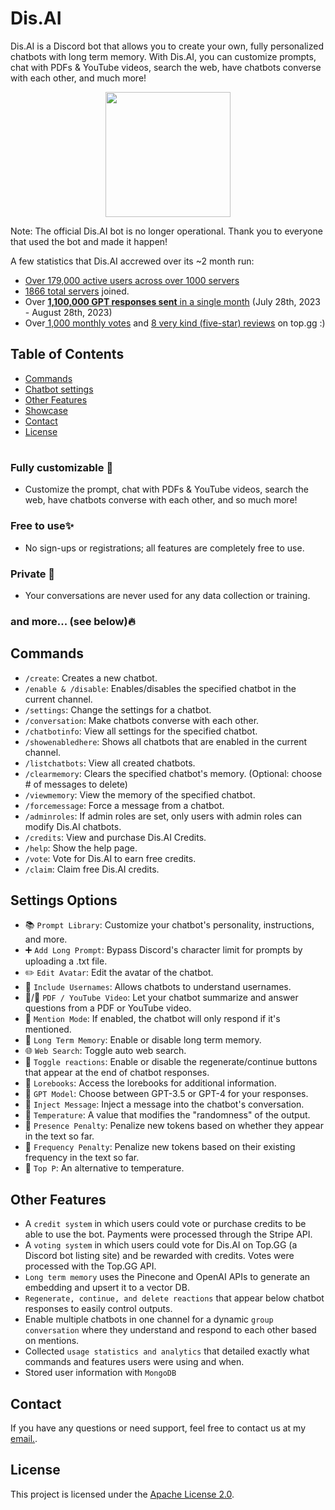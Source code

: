 # Dis.AI

Dis.AI is a Discord bot that allows you to create your own, fully personalized chatbots with long term memory. With Dis.AI, you can customize prompts, chat with PDFs & YouTube videos, search the web, have chatbots converse with each other, and much more!

<p align="center">
  <img width="200" height="200" src="https://github.com/jacobjude/Dis.AI/assets/118640159/7379714b-db37-4d81-84b3-09be3bf5de1a">
</p>

Note: The official Dis.AI bot is no longer operational. Thank you to everyone that used the bot and made it happen!

A few statistics that Dis.AI accrewed over its ~2 month run:
- [Over 179,000 active users across over 1000 servers](https://raw.githubusercontent.com/jacobjude/Dis.AI/main/DisAIstats.png)
- [1866 total servers](https://raw.githubusercontent.com/jacobjude/Dis.AI/main/SomeMoreStats.png) joined.
- Over [**1,100,000 GPT responses sent** in a single month](https://raw.githubusercontent.com/jacobjude/Dis.AI/main/SomeMoreStats.png) (July 28th, 2023 - August 28th, 2023)
- Over[ 1,000 monthly votes](https://raw.githubusercontent.com/jacobjude/Dis.AI/main/DisAITopggStats.png) and [8 very kind (five-star) reviews](https://github.com/jacobjude/Dis.AI/blob/main/top.gg%20reviews.png) on top.gg :)


## Table of Contents
- [Commands](#commands)
- [Chatbot settings](#settings-options)
- [Other Features](#other-features)
- [Showcase](#showcase)
- [Contact](#contact)
- [License](#license)

#
### Fully customizable  🎨
- Customize the prompt, chat with PDFs & YouTube videos, search the web, have chatbots converse with each other, and so much more!

### Free to use✨
- No sign-ups or registrations; all features are completely free to use.

### Private  🥷
- Your conversations are never used for any data collection or training.

### and more...  (see below)🔥

## Commands
- `/create`: Creates a new chatbot.
- `/enable & /disable`: Enables/disables the specified chatbot in the current channel.
- `/settings`: Change the settings for a chatbot.
- `/conversation`: Make chatbots converse with each other.
- `/chatbotinfo`: View all settings for the specified chatbot.
- `/showenabledhere`: Shows all chatbots that are enabled in the current channel.
- `/listchatbots`: View all created chatbots.
- `/clearmemory`: Clears the specified chatbot's memory. (Optional: choose # of messages to delete)
- `/viewmemory`: View the memory of the specified chatbot.
- `/forcemessage`: Force a message from a chatbot.
- `/adminroles`: If admin roles are set, only users with admin roles can modify Dis.AI chatbots.
- `/credits`: View and purchase Dis.AI Credits.
- `/help`: Show the help page.
- `/vote`: Vote for Dis.AI to earn free credits.
- `/claim`: Claim free Dis.AI credits.

## Settings Options
- 📚 `Prompt Library`: Customize your chatbot's personality, instructions, and more.
- ➕ `Add Long Prompt`: Bypass Discord's character limit for prompts by uploading a .txt file.
- ✏️ `Edit Avatar`: Edit the avatar of the chatbot.
- 👥 `Include Usernames`: Allows chatbots to understand usernames.
- 📄/🎥 `PDF / YouTube Video`: Let your chatbot summarize and answer questions from a PDF or YouTube video.
- 📣 `Mention Mode`: If enabled, the chatbot will only respond if it's mentioned.
- 🧠 `Long Term Memory`: Enable or disable long term memory.
- 🌐 `Web Search`: Toggle auto web search.
- 🔄 `Toggle reactions`: Enable or disable the regenerate/continue buttons that appear at the end of chatbot responses.
- 📖 `Lorebooks`: Access the lorebooks for additional information.
- 🤖 `GPT Model`: Choose between GPT-3.5 or GPT-4 for your responses.
- 💉 `Inject Message`: Inject a message into the chatbot's conversation.
- 🔧 `Temperature`: A value that modifies the "randomness" of the output.
- 🔧 `Presence Penalty`: Penalize new tokens based on whether they appear in the text so far.
- 🔧 `Frequency Penalty`: Penalize new tokens based on their existing frequency in the text so far.
- 🔧 `Top P`: An alternative to temperature.

## Other Features
- A `credit system` in which users could vote or purchase credits to be able to use the bot. Payments were processed through the Stripe API.
- A `voting system` in which users could vote for Dis.AI on Top.GG (a Discord bot listing site) and be rewarded with credits. Votes were processed with the Top.GG API.
- `Long term memory` uses the Pinecone and OpenAI APIs to generate an embedding and upsert it to a vector DB.
- `Regenerate, continue, and delete reactions` that appear below chatbot responses to easily control outputs.
- Enable multiple chatbots in one channel for a dynamic `group conversation` where they understand and respond to each other based on mentions.
- Collected `usage statistics and analytics` that detailed exactly what commands and features users were using and when.
- Stored user information with `MongoDB`

## Contact
If you have any questions or need support, feel free to contact us at my [email.](mailto:jacob.jude03@gmail.com).

## License
This project is licensed under the [Apache License 2.0](LICENSE).
